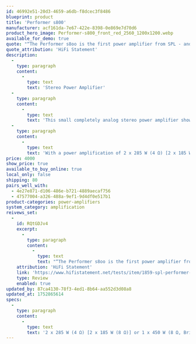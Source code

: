 ```yaml
---
id: 46992e51-20d3-4659-a6db-f8dcec3f8486
blueprint: product
title: 'Performer s800'
manufacturer: acf161da-7e67-422e-8398-0e869e7d70d6
product_hero_image: Performer-s800_front_red_2560_1200x1200.webp
available_for_demo: true
quote: "“The Performer s8oo is the first power amplifier from SPL - and it's hard to believe when you experience it. Neutral and unobtrusive, subtle as well as dynamic, it reproduces music with captivating openness and ease. It doesn't exaggerate and yet it is able to provide a deep insight into space and sound colors.”"
quote_attribution: 'HiFi Statement'
description:
  -
    type: paragraph
    content:
      -
        type: text
        text: 'Stereo Power Amplifier'
  -
    type: paragraph
    content:
      -
        type: text
        text: 'This small completely analog stereo power amplifier shows everyone that size does not necessarily have anything to do with greatness.'
  -
    type: paragraph
    content:
      -
        type: text
        text: 'With a power amplification of 2 x 285 W (4 Ω) [2 x 185 W (8 Ω)] or 1 x 450 W (8 Ω, Bridge Mode), this amplifier easily controls any loudspeaker. Thanks to VOLTAiR technology, it is fast, precise and highly efficient with outstanding sound.'
price: 4000
show_price: true
available_to_buy_online: true
local_only: false
shipping: 80
pairs_well_with:
  - 4e27e871-d106-486e-b721-4889aecaf756
  - 47577004-a326-488a-9ef1-9d4df0e517b1
product-categories: power-amplifiers
system_category: amplification
reivews_set:
  -
    id: RQtGDJv4
    excerpt:
      -
        type: paragraph
        content:
          -
            type: text
            text: "“The Performer s8oo is the first power amplifier from SPL - and it's hard to believe when you experience it. Neutral and unobtrusive, subtle as well as dynamic, it reproduces music with captivating openness and ease. It doesn't exaggerate and yet it is able to provide a deep insight into space and sound colors.”"
    attribution: 'HiFi Statement'
    link: 'https://www.hifistatement.net/tests/item/1859-spl-performer-s800'
    type: Review
    enabled: true
updated_by: 87ca4130-78f3-4ed1-8b64-aa552d3d08a8
updated_at: 1752865614
specs:
  -
    type: paragraph
    content:
      -
        type: text
        text: '2 x 285 W (4 Ω) [2 x 185 W (8 Ω)] or 1 x 450 W (8 Ω, Bridge Mode)'
---
```

